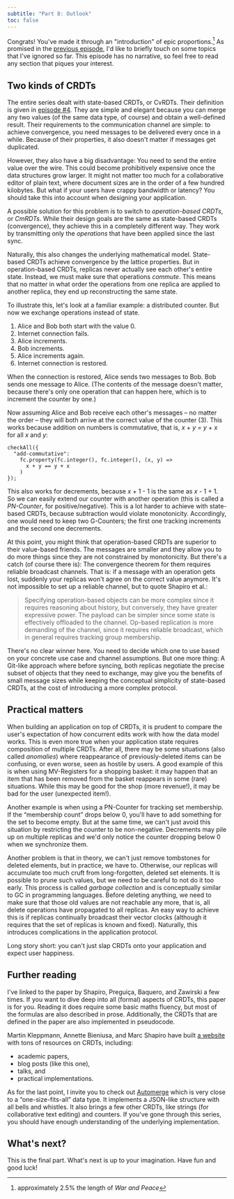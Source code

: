 ```yaml
---
subtitle: "Part 8: Outlook"
toc: false
---
```


Congrats!
You've made it through an "introduction" of epic proportions.[^footnote-words]
As promised in the [previous episode](../07-deletion), I'd like to briefly touch on some topics that I've ignored so far.
This episode has no narrative, so feel free to read any section that piques your interest.

## Two kinds of CRDTs

The entire series dealt with state-based CRDTs, or CvRDTs.
Their definition is given in [episode #4](../04-combinators).
They are simple and elegant because you can merge any two values (of the same data type, of course) and obtain a well-defined result.
Their requirements to the communication channel are simple:
to achieve convergence, you need messages to be delivered every once in a while.
Because of their properties, it also doesn't matter if messages get duplicated.

However, they also have a big disadvantage:
You need to send the entire value over the wire.
This could become prohibitively expensive once the data structures grow larger.
It might not matter too much for a collaborative editor of plain text, where document sizes are in the order of a few hundred kilobytes.
But what if your users have crappy bandwidth or latency?
You should take this into account when designing your application.

A possible solution for this problem is to switch to _operation-based CRDTs_, or _CmRDTs_.
While their design goals are the same as state-based CRDTs (convergence), they achieve this in a completely different way.
They work by transmitting only the _operations_ that have been applied since the last sync.

Naturally, this also changes the underlying mathematical model.
State-based CRDTs achieve convergence by the lattice properties.
But in operation-based CRDTs, replicas never actually see each other's entire state.
Instead, we must make sure that operations _commute_.
This means that no matter in what order the operations from one replica are applied to another replica, they end up reconstructing the same state.

To illustrate this, let's look at a familiar example: a distributed counter.
But now we exchange operations instead of state.

1. Alice and Bob both start with the value 0.
2. Internet connection fails.
3. Alice increments.
4. Bob increments.
5. Alice increments again.
6. Internet connection is restored.

When the connection is restored, Alice sends two messages to Bob.
Bob sends one message to Alice.
(The contents of the message doesn't matter, because there's only one operation that can happen here, which is to increment the counter by one.)

Now assuming Alice and Bob receive each other's messages – no matter the order – they will both arrive at the correct value of the counter (3).
This works because addition on numbers is commutative, that is, _x_ + _y_ = _y_ + _x_ for all _x_ and _y_:

```
checkAll({
  "add-commutative":
    fc.property(fc.integer(), fc.integer(), (x, y) =>
      x + y == y + x
    )
});
```

This also works for decrements, because _x_ + 1 - 1 is the same as _x_ - 1 + 1.
So we can easily extend our counter with another operation (this is called a _PN-Counter_, for positive/negative).
This is a lot harder to achieve with state-based CRDTs, because subtraction would violate monotonicity.
Accordingly, one would need to keep two G-Counters; the first one tracking increments and the second one decrements.

At this point, you might think that operation-based CRDTs are superior to their value-based friends.
The messages are smaller and they allow you to do more things since they are not constrained by monotonicity.
But there's a catch (of course there is):
The convergence theorem for them requires reliable broadcast channels.
That is: if a message with an operation gets lost, suddenly your replicas won't agree on the correct value anymore.
It's not impossible to set up a reliable channel, but to quote Shapiro et al.:

> Specifying operation-based objects can be more complex since it requires reasoning about history, but conversely, they have greater expressive power.
> The payload can be simpler since some state is effectively offloaded to the channel.
> Op-based replication is more demanding of the channel, since it requires reliable broadcast, which in general requires tracking group membership.

There's no clear winner here.
You need to decide which one to use based on your concrete use case and channel assumptions.
But one more thing:
A Git-like approach where before syncing, both replicas negotiate the precise subset of objects that they need to exchange, may give you the benefits of small message sizes while keeping the conceptual simplicity of state-based CRDTs, at the cost of introducing a more complex protocol.

## Practical matters

When building an application on top of CRDTs, it is prudent to compare the user's expectation of how concurrent edits work with how the data model works.
This is even more true when your application state requires composition of multiple CRDTs.
After all, there may be some situations (also called _anomalies_) where reappearance of previously-deleted items can be confusing, or even worse, seen as hostile by users.
A good example of this is when using MV-Registers for a shopping basket:
it may happen that an item that has been removed from the basket reappears in some (rare) situations.
While this may be good for the shop (more revenue!), it may be bad for the user (unexpected item!).

Another example is when using a PN-Counter for tracking set membership.
If the “membership count” drops below 0, you'll have to add something for the set to become empty.
But at the same time, we can't just avoid this situation by restricting the counter to be non-negative.
Decrements may pile up on multiple replicas and we'd only notice the counter dropping below 0 when we synchronize them.

Another problem is that in theory, we can't just remove tombstones for deleted elements, but in practice, we have to.
Otherwise, our replicas will accumulate too much cruft from long-forgotten, deleted set elements.
It is possible to prune such values, but we need to be careful to not do it too early.
This process is called _garbage collection_ and is conceptually similar to GC in programming languages.
Before deleting anything, we need to make sure that those old values are not reachable any more, that is, all delete operations have propagated to all replicas.
An easy way to achieve this is if replicas continually broadcast their vector clocks (although it requires that the set of replicas is known and fixed).
Naturally, this introduces complications in the application protocol.

Long story short: you can't just slap CRDTs onto your application and expect user happiness.

## Further reading

I've linked to the paper by Shapiro, Preguiça, Baquero, and Zawirski a few times.
If you want to dive deep into all (formal) aspects of CRDTs, this paper is for you.
Reading it does require some basic maths fluency, but most of the formulas are also described in prose.
Additionally, the CRDTs that are defined in the paper are also implemented in pseudocode.

Martin Kleppmann, Annette Bieniusa, and Marc Shapiro have built [a website](https://crdt.tech/) with tons of resources on CRDTs, including:

* academic papers,
* blog posts (like this one),
* talks, and
* practical implementations.

As for the last point, I invite you to check out [Automerge](https://github.com/automerge/automerge) which is very close to a “one-size-fits-all” data type.
It implements a JSON-like structure with all bells and whistles.
It also brings a few other CRDTs, like strings (for collaborative text editing) and counters.
If you've gone through this series, you should have enough understanding of the underlying implementation.

## What's next?

This is the final part.
What's next is up to your imagination.
Have fun and good luck!

[^footnote-words]: approximately 2.5% the length of _War and Peace_
